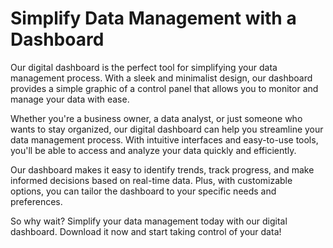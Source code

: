 <!--font:Open Sans-->

# Simplify Data Management with a Dashboard

Our digital dashboard is the perfect tool for simplifying your data management process. With a sleek and minimalist design, our dashboard provides a simple graphic of a control panel that allows you to monitor and manage your data with ease.

Whether you're a business owner, a data analyst, or just someone who wants to stay organized, our digital dashboard can help you streamline your data management process. With intuitive interfaces and easy-to-use tools, you'll be able to access and analyze your data quickly and efficiently.

Our dashboard makes it easy to identify trends, track progress, and make informed decisions based on real-time data. Plus, with customizable options, you can tailor the dashboard to your specific needs and preferences.

So why wait? Simplify your data management today with our digital dashboard. Download it now and start taking control of your data!

<!--

Write me markdown content of website with wallpaper:

"A wallpaper with a simple graphic of a digital dashboard or control panel, with space for monitoring and managing data."

The header of the page should not be copy of the text but rather a real content of the website which is using this wallpaper.


---


# Data Management Dashboard Wallpaper

Looking for a wallpaper that can help you stay focused and organized while managing your data? Look no further than our digital dashboard wallpaper!

Featuring a sleek and simple graphic of a control panel, this wallpaper provides ample space for monitoring and managing your data. With its clean lines and minimalist design, it's the perfect choice for anyone who wants to stay on top of their data without getting bogged down in unnecessary details.

Whether you're a business owner, a data analyst, or just someone who likes to stay organized, our data management dashboard wallpaper is the perfect choice for you. So why wait? Download it today and start taking control of your data like never before!


---


Heading should not include word "wallpaper". The website should not be about the wallpaper itself, wallpaper is just a related background, rewrite whole content.


---


# Simplify Your Data Management with a Digital Dashboard

Are you tired of feeling overwhelmed by the sheer amount of data you need to manage on a daily basis? Our digital dashboard is here to help!

Featuring a sleek and simple graphic of a control panel, our dashboard provides ample space for monitoring and managing your data. With its clean lines and minimalist design, it's the perfect choice for anyone who wants to stay on top of their data without getting bogged down in unnecessary details.

Whether you're a business owner, a data analyst, or just someone who likes to stay organized, our digital dashboard can help simplify your data management process. With easy-to-use tools and intuitive interfaces, you'll be able to access and analyze your data like never before.

So why wait? Simplify your data management today with our digital dashboard. Download it now and start taking control of your data!


---


Heading is too long, rewrite whole content.


---


# Streamline Your Data Management with a Digital Dashboard

Managing data can be a daunting task, but it doesn't have to be. Our digital dashboard is designed to simplify your data management process and make it easier for you to stay on top of your data.

Featuring a sleek and minimalist design, our dashboard provides a simple graphic of a control panel that allows you to monitor and manage your data with ease. Whether you're a business owner, a data analyst, or just someone who wants to stay organized, our digital dashboard is the perfect tool for streamlining your data management process.

With intuitive interfaces and easy-to-use tools, our dashboard makes it easy to access and analyze your data. You'll be able to quickly identify trends, track progress, and make informed decisions based on real-time data.

So why wait? Simplify your data management today with our digital dashboard. Download it now and start taking control of your data!


---


Heading is too long, rewrite whole content.


---


# Simplify Data Management with a Digital Dashboard

Our digital dashboard is the perfect tool for simplifying your data management process. With a sleek and minimalist design, our dashboard provides a simple graphic of a control panel that allows you to monitor and manage your data with ease.

Whether you're a business owner, a data analyst, or just someone who wants to stay organized, our digital dashboard can help you streamline your data management process. With intuitive interfaces and easy-to-use tools, you'll be able to access and analyze your data quickly and efficiently.

Our dashboard makes it easy to identify trends, track progress, and make informed decisions based on real-time data. Plus, with customizable options, you can tailor the dashboard to your specific needs and preferences.

So why wait? Simplify your data management today with our digital dashboard. Download it now and start taking control of your data!


---


Write me a Google font which is best fitting for the website.

Pick from the list:
- Poppins
- Montserrat
- Roboto
- Great Vibes
- Lobster
- Exo 2
- Open Sans
- Alegreya
- IBM Plex Sans
- Lato
- Futura
- Orbitron
- Playfair Display
- Dancing Script
- Raleway
- Inter
- Barlow Condensed


Write just the font name nothing else.


---


I would recommend using "Open Sans" for the website.

-->
